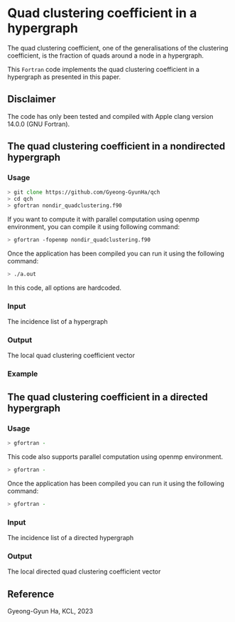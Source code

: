 # Quad clustering coefficient in a hypergraph
The quad clustering coefficient, one of the generalisations of the clustering coefficient, is the fraction of quads around a node in a hypergraph.

This `Fortran` code implements the quad clustering coefficient in a hypergraph as presented in this paper.

## Disclaimer
The code has only been tested and compiled with Apple clang version 14.0.0 (GNU Fortran).

## The quad clustering coefficient in a nondirected hypergraph

### Usage
```zsh
> git clone https://github.com/Gyeong-GyunHa/qch
> cd qch
> gfortran nondir_quadclustering.f90
```

If you want to compute it with parallel computation using openmp environment, you can compile it using following command:
```zsh
> gfortran -fopenmp nondir_quadclustering.f90
```

Once the application has been compiled you can run it using the following command:
```zsh
> ./a.out
```

In this code, all options are hardcoded.

### Input
The incidence list of a hypergraph

### Output
The local quad clustering coefficient vector

### Example



## The quad clustering coefficient in a directed hypergraph

### Usage
```zsh
> gfortran -
```

This code also supports parallel computation using openmp environment.
```zsh
> gfortran -
```

Once the application has been compiled you can run it using the following command:
```zsh
> gfortran -
```

### Input
The incidence list of a directed hypergraph

### Output
The local directed quad clustering coefficient vector


## Reference


Gyeong-Gyun Ha, KCL, 2023




